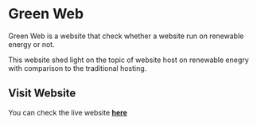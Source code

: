 # Green Web

Green Web is a website that check whether a website run on renewable energy or not.

This website shed light on the topic of website host on renewable enegry with comparison to the
traditional hosting.

## Visit Website

You can check the live website **[here](https://green-web.netlify.app/)**
